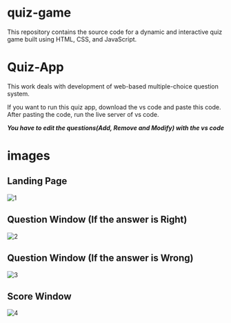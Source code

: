 # quiz-game
This repository contains the source code for a dynamic and interactive quiz game built using HTML, CSS, and JavaScript.

# Quiz-App
This work deals with development of web-based multiple-choice question system.

If you want to run this quiz app, download the vs code and paste this code.
After pasting the code, run the live server of vs code.

***You have to edit the questions(Add, Remove and Modify) with the vs code***

# images

## Landing Page
![1](https://github.com/anishsaharan/quiz-game/assets/111068771/7cbc7bd1-9d17-451a-a202-cae18282c4af)

## Question Window (If the answer is Right)
![2](https://github.com/anishsaharan/quiz-game/assets/111068771/e1eb1ea3-5f3b-494b-a5b8-932a952f540f)

## Question Window (If the answer is Wrong)
![3](https://github.com/anishsaharan/quiz-game/assets/111068771/4be13b51-2c52-4b4d-846a-8e418644ff86)

## Score Window 
![4](https://github.com/anishsaharan/quiz-game/assets/111068771/4baae7d8-841e-44e4-894e-a87fef828017)
